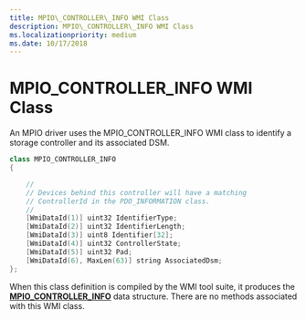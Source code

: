 ```yaml
---
title: MPIO\_CONTROLLER\_INFO WMI Class
description: MPIO\_CONTROLLER\_INFO WMI Class
ms.localizationpriority: medium
ms.date: 10/17/2018
---
```


# MPIO\_CONTROLLER\_INFO WMI Class


An MPIO driver uses the MPIO\_CONTROLLER\_INFO WMI class to identify a storage controller and its associated DSM.

```cpp
class MPIO_CONTROLLER_INFO
{

    //
    // Devices behind this controller will have a matching
    // ControllerId in the PDO_INFORMATION class.
    //
    [WmiDataId(1)] uint32 IdentifierType;
    [WmiDataId(2)] uint32 IdentifierLength;
    [WmiDataId(3)] uint8 Identifier[32];
    [WmiDataId(4)] uint32 ControllerState;
    [WmiDataId(5)] uint32 Pad;
    [WmiDataId(6), MaxLen(63)] string AssociatedDsm;
};
```

When this class definition is compiled by the WMI tool suite, it produces the [**MPIO\_CONTROLLER\_INFO**](/windows-hardware/drivers/ddi/mpiowmi/ns-mpiowmi-_mpio_controller_info) data structure. There are no methods associated with this WMI class.

 

